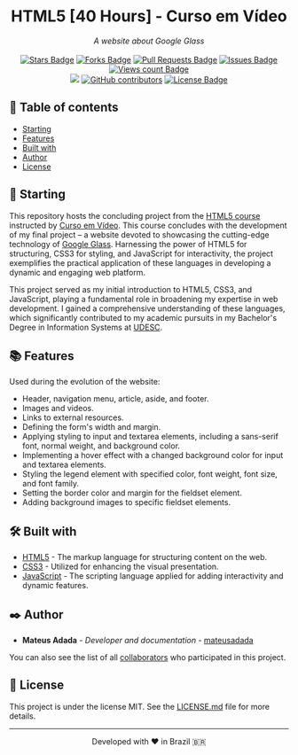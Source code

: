 <h1 align="center">HTML5 [40 Hours] - Curso em Vídeo</h1>
<div align="center"><i>A website about Google Glass</i><br><br>
<a href="https://github.com/mateusadada/html5-cursoemvideo/stargazers"><img src="https://img.shields.io/github/stars/mateusadada/html5-cursoemvideo" alt="Stars Badge"/></a>
<a href="https://github.com/mateusadada/html5-cursoemvideo/network/members"><img src="https://img.shields.io/github/forks/mateusadada/html5-cursoemvideo" alt="Forks Badge"/></a>
<a href="https://github.com/mateusadada/html5-cursoemvideo/pulls"><img src="https://img.shields.io/github/issues-pr/mateusadada/html5-cursoemvideo" alt="Pull Requests Badge"/></a>
<a href="https://github.com/mateusadada/html5-cursoemvideo/issues"><img src="https://img.shields.io/github/issues/mateusadada/html5-cursoemvideo" alt="Issues Badge"/></a>
<a href="https://github.com/mateusadada/html5-cursoemvideo"><img src="https://komarev.com/ghpvc/?username=html5-cursoemvideo&color=447ff7&label=views" alt="Views count Badge"/></a>
<br><a href="https://mateusadada.github.io/html5-cursoemvideo" target="blank"><img src="https://img.shields.io/website?url=https%3A%2F%2Fmateusadada.github.io%2Fhtml5-cursoemvideo" /></a>
<a href="https://github.com/mateusadada/html5-cursoemvideo/graphs/contributors"><img alt="GitHub contributors" src="https://img.shields.io/github/contributors/mateusadada/html5-cursoemvideo?color=2b9348"></a>
<a href="https://github.com/mateusadada/html5-cursoemvideo/blob/main/LICENSE"><img src="https://img.shields.io/github/license/mateusadada/html5-cursoemvideo?color=2b9348" alt="License Badge"/></a>
</div>

## 📜 Table of contents

- [Starting](#-starting)
- [Features](#-features)
- [Built with](#️-built-with)
- [Author](#️-author)
- [License](#-license)

## 🚀 Starting

This repository hosts the concluding project from the [HTML5 course](https://www.cursoemvideo.com/curso/html5/) instructed by [Curso em Vídeo](https://www.cursoemvideo.com/). This course concludes with the development of my final project – a website devoted to showcasing the cutting-edge technology of [Google Glass](https://www.google.com/glass/start/). Harnessing the power of HTML5 for structuring, CSS3 for styling, and JavaScript for interactivity, the project exemplifies the practical application of these languages in developing a dynamic and engaging web platform.

This project served as my initial introduction to HTML5, CSS3, and JavaScript, playing a fundamental role in broadening my expertise in web development. I gained a comprehensive understanding of these languages, which significantly contributed to my academic pursuits in my Bachelor's Degree in Information Systems at [UDESC](https://www.udesc.br/).

## 📚 Features

Used during the evolution of the website:

- Header, navigation menu, article, aside, and footer.
- Images and videos.
- Links to external resources.
- Defining the form's width and margin.
- Applying styling to input and textarea elements, including a sans-serif font, normal weight, and background color.
- Implementing a hover effect with a changed background color for input and textarea elements.
- Styling the legend element with specified color, font weight, font size, and font family.
- Setting the border color and margin for the fieldset element.
- Adding background images to specific fieldset elements.

## 🛠️ Built with

* [HTML5](https://en.wikipedia.org/wiki/HTML5) - The markup language for structuring content on the web.
* [CSS3](https://en.wikipedia.org/wiki/CSS) - Utilized for enhancing the visual presentation.
* [JavaScript](https://en.wikipedia.org/wiki/JavaScript) - The scripting language applied for adding interactivity and dynamic features.

## ✒️ Author

* **Mateus Adada** - *Developer and documentation* - [mateusadada](https://github.com/mateusadada)

You can also see the list of all [collaborators](https://github.com/mateusadada/html5-cursoemvideo/graphs/contributors) who participated in this project.

## 📄 License

This project is under the license MIT. See the [LICENSE.md](https://github.com/mateusadada/html5-cursoemvideo/blob/main/LICENSE) file for more details.

<hr><p align="center">Developed with ❤️ in Brazil 🇧🇷</p>
